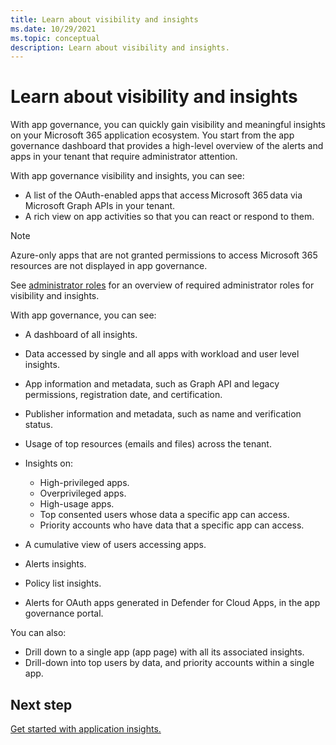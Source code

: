 ```yaml
---
title: Learn about visibility and insights
ms.date: 10/29/2021
ms.topic: conceptual
description: Learn about visibility and insights.
---
```


# Learn about visibility and insights

With app governance, you can quickly gain visibility and meaningful insights on your Microsoft 365 application ecosystem. You start from the app governance dashboard that provides a high-level overview of the alerts and apps in your tenant that require administrator attention.

With app governance visibility and insights, you can see:

- A list of the OAuth-enabled apps that access Microsoft 365 data via Microsoft Graph APIs in your tenant.
- A rich view on app activities so that you can react or respond to them.

>[!Note]
>Azure-only apps that are not granted permissions to access Microsoft 365 resources are not displayed in app governance.
>

See [administrator roles](app-governance-get-started.md#administrator-roles) for an overview of required administrator roles for visibility and insights.

With app governance, you can see:

- A dashboard of all insights.
- Data accessed by single and all apps with workload and user level insights.
- App information and metadata, such as Graph API and legacy permissions, registration date, and certification.
- Publisher information and metadata, such as name and verification status.
- Usage of top resources (emails and files) across the tenant.
- Insights on:

  - High-privileged apps.
  - Overprivileged apps.
  - High-usage apps.
  - Top consented users whose data a specific app can access.
  - Priority accounts who have data that a specific app can access.

- A cumulative view of users accessing apps.
- Alerts insights.
- Policy list insights.

<!--
- Policies created in Defender for Cloud Apps in the app governance portal.
-->

- Alerts for OAuth apps generated in Defender for Cloud Apps, in the app governance portal.

You can also:

- Drill down to a single app (app page) with all its associated insights.
- Drill-down into top users by data, and priority accounts within a single app.

## Next step

[Get started with application insights.](app-governance-visibility-insights-get-started.md)

